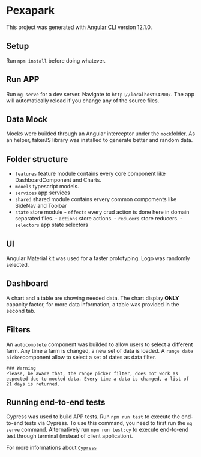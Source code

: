 # Pexapark

This project was generated with [Angular CLI](https://github.com/angular/angular-cli) version 12.1.0.

## Setup
Run `npm install` before doing whatever.

## Run APP

Run `ng serve` for a dev server. Navigate to `http://localhost:4200/`. The app will automatically reload if you change any of the source files.

## Data Mock

Mocks were builded through an Angular interceptor under the `mock`folder. As an helper, fakerJS library was installed to generate better and random data.

## Folder structure

  + `features` feature module contains every core component like DashboardComponent and Charts.
  + `mdoels` typescript models.
  + `services` app services
  + `shared` shared module contains ervery common compoments like SideNav and Toolbar
  + `state` store module
        - `effects` every crud action is done here in domain separated files.
        - `actions` store actions.
        - `reducers` store reducers.
        - `selectors` app state selectors

## UI
Angular Material kit was used for a faster prototyping.
Logo was randomly selected.

## Dashboard
A chart and a table are showing needed data.
The chart display **ONLY** capacity factor, for more data information, a table was provided in the second tab.

## Filters
An `autocomplete` component was builded to allow users to select a different farm.
Any time a farm is changed, a new set of data is loaded.
A `range date picker`component allow to select a set of dates as data filter.

```
### Warning
Please, be aware that, the range picker filter, does not work as espected due to mocked data. Every time a data is changed, a list of 21 days is returned.
```

## Running end-to-end tests

Cypress was used to build APP tests. Run `npm run test` to execute the end-to-end tests via Cypress. To use this command, you need to first run the `ng serve` command.
Alternatively run `npm run test:cy` to execute end-to-end test through terminal (instead of client application).

For more informations about [`Cypress`](https://github.com/cypress-io/cypress)
